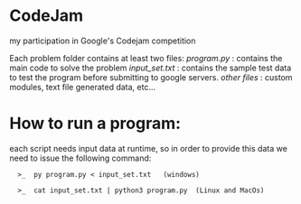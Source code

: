 # CodeJam
my participation in Google's  Codejam competition


Each problem folder contains at least two files:
  *program.py*     : contains the main code to solve the problem
   *input_set.txt* : contains the sample test data to test the program before submitting to google servers.
   *other files*   : custom modules, text file generated data, etc...
   
   
   
# How to run a program:
  each script needs input data at runtime, so in order to provide this data we need to issue the following command:
    
      >_  py program.py < input_set.txt   (windows)
      
      >_  cat input_set.txt | python3 program.py  (Linux and MacOs)
